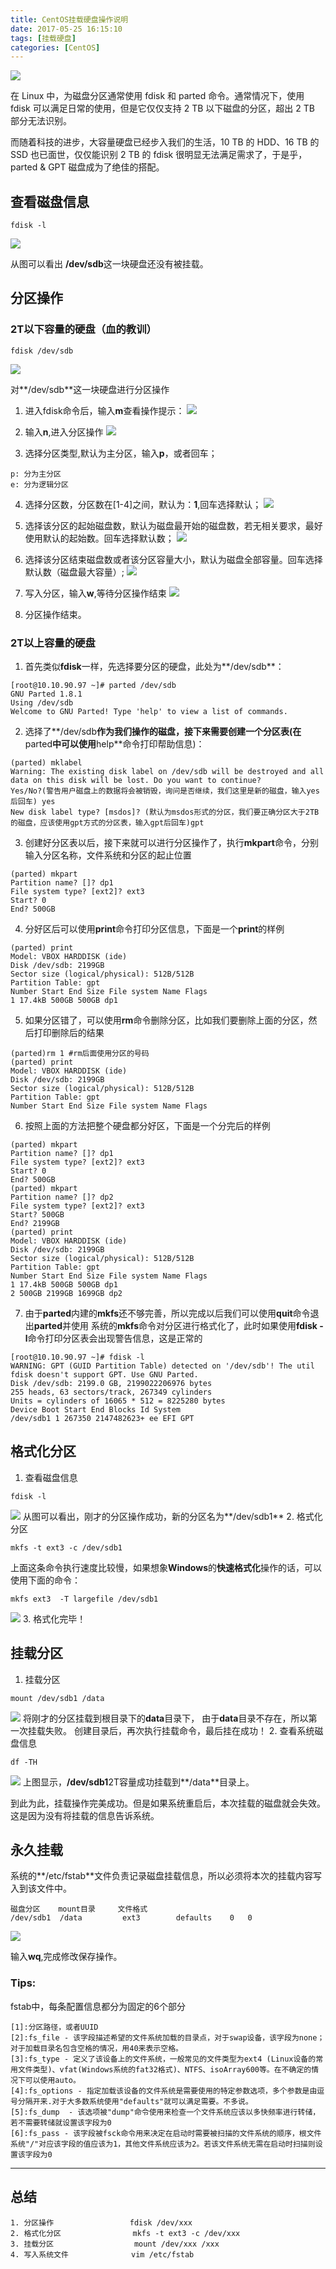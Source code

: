 ```yaml
---
title: CentOS挂载硬盘操作说明
date: 2017-05-25 16:15:10
tags: [挂载硬盘]
categories: [CentOS]
---
```

![](http://ww1.sinaimg.cn/large/91ddf859gy1ffxpsafg20j20sg0jqgmg.jpg)

在 Linux 中，为磁盘分区通常使用 fdisk 和 parted 命令。通常情况下，使用 fdisk 可以满足日常的使用，但是它仅仅支持 2 TB 以下磁盘的分区，超出 2 TB 部分无法识别。

而随着科技的进步，大容量硬盘已经步入我们的生活，10 TB 的 HDD、16 TB 的 SSD 也已面世，仅仅能识别 2 TB 的 fdisk 很明显无法满足需求了，于是乎，parted & GPT 磁盘成为了绝佳的搭配。
## 查看磁盘信息 
```
fdisk -l
```
![](http://ww1.sinaimg.cn/large/91ddf859gy1ffxojv7q0kj20hm0g5gm8.jpg)

从图可以看出 **/dev/sdb**这一块硬盘还没有被挂载。

## 分区操作
### 2T以下容量的硬盘（血的教训）
```
fdisk /dev/sdb
```
![](http://ww1.sinaimg.cn/large/91ddf859gy1ffxonjnh16j20eq03ndfp.jpg)

对**/dev/sdb**这一块硬盘进行分区操作

1. 进入fdisk命令后，输入**m**查看操作提示：
![](http://ww1.sinaimg.cn/large/91ddf859gy1ffxoou2af5j20b709h0su.jpg)

2. 输入**n**,进入分区操作
![](http://ww1.sinaimg.cn/large/91ddf859gy1ffxopp0oj7j20bd02i0sj.jpg)

3. 选择分区类型,默认为主分区，输入**p**，或者回车；
```    
p: 分为主分区
e: 分为逻辑分区
```
4. 选择分区数，分区数在[1-4]之间，默认为：**1**,回车选择默认；
![](http://ww1.sinaimg.cn/large/91ddf859gy1ffxotzy420j208e01amwx.jpg)

5. 选择该分区的起始磁盘数，默认为磁盘最开始的磁盘数，若无相关要求，最好使用默认的起始数。回车选择默认数；
![](http://ww1.sinaimg.cn/large/91ddf859gy1ffxoxefllkj20bg00tdfl.jpg)
6. 选择该分区结束磁盘数或者该分区容量大小，默认为磁盘全部容量。回车选择默认数（磁盘最大容量）;
![](http://ww1.sinaimg.cn/large/91ddf859gy1ffxoxjveo5j20gu0120si.jpg)
7. 写入分区，输入**w**,等待分区操作结束
![](http://ww1.sinaimg.cn/large/91ddf859gy1ffxoyqyb1pj20ad02b0sj.jpg)
8. 分区操作结束。

### 2T以上容量的硬盘
1. 首先类似**fdisk**一样，先选择要分区的硬盘，此处为**/dev/sdb**：
```
[root@10.10.90.97 ~]# parted /dev/sdb
GNU Parted 1.8.1
Using /dev/sdb
Welcome to GNU Parted! Type 'help' to view a list of commands.
```
2. 选择了**/dev/sdb**作为我们操作的磁盘，接下来需要创建一个分区表(在**parted**中可以使用**help**命令打印帮助信息)：
```
(parted) mklabel
Warning: The existing disk label on /dev/sdb will be destroyed and all data on this disk will be lost. Do you want to continue?
Yes/No?(警告用户磁盘上的数据将会被销毁，询问是否继续，我们这里是新的磁盘，输入yes后回车) yes
New disk label type? [msdos]? (默认为msdos形式的分区，我们要正确分区大于2TB的磁盘，应该使用gpt方式的分区表，输入gpt后回车)gpt
```
3. 创建好分区表以后，接下来就可以进行分区操作了，执行**mkpart**命令，分别输入分区名称，文件系统和分区的起止位置
```
(parted) mkpart
Partition name? []? dp1
File system type? [ext2]? ext3
Start? 0
End? 500GB
```
4. 分好区后可以使用**print**命令打印分区信息，下面是一个**print**的样例
```
(parted) print
Model: VBOX HARDDISK (ide)
Disk /dev/sdb: 2199GB
Sector size (logical/physical): 512B/512B
Partition Table: gpt
Number Start End Size File system Name Flags
1 17.4kB 500GB 500GB dp1
```
5. 如果分区错了，可以使用**rm**命令删除分区，比如我们要删除上面的分区，然后打印删除后的结果
```
(parted)rm 1 #rm后面使用分区的号码
(parted) print
Model: VBOX HARDDISK (ide)
Disk /dev/sdb: 2199GB
Sector size (logical/physical): 512B/512B
Partition Table: gpt
Number Start End Size File system Name Flags
```
6. 按照上面的方法把整个硬盘都分好区，下面是一个分完后的样例
```
(parted) mkpart
Partition name? []? dp1
File system type? [ext2]? ext3
Start? 0
End? 500GB
(parted) mkpart
Partition name? []? dp2
File system type? [ext2]? ext3
Start? 500GB
End? 2199GB
(parted) print
Model: VBOX HARDDISK (ide)
Disk /dev/sdb: 2199GB
Sector size (logical/physical): 512B/512B
Partition Table: gpt
Number Start End Size File system Name Flags
1 17.4kB 500GB 500GB dp1
2 500GB 2199GB 1699GB dp2
```
7. 由于**parted**内建的**mkfs**还不够完善，所以完成以后我们可以使用**quit**命令退出**parted**并使用 系统的**mkfs**命令对分区进行格式化了，此时如果使用**fdisk -l**命令打印分区表会出现警告信息，这是正常的
```
[root@10.10.90.97 ~]# fdisk -l
WARNING: GPT (GUID Partition Table) detected on '/dev/sdb'! The util fdisk doesn't support GPT. Use GNU Parted.
Disk /dev/sdb: 2199.0 GB, 2199022206976 bytes
255 heads, 63 sectors/track, 267349 cylinders
Units = cylinders of 16065 * 512 = 8225280 bytes
Device Boot Start End Blocks Id System
/dev/sdb1 1 267350 2147482623+ ee EFI GPT
```

## 格式化分区
1. 查看磁盘信息
```
fdisk -l
```
![](http://ww1.sinaimg.cn/large/91ddf859gy1ffxp0pv7wfj20fq0gp74x.jpg)
从图可以看出，刚才的分区操作成功，新的分区名为**/dev/sdb1**
2. 格式化分区
```
mkfs -t ext3 -c /dev/sdb1
```
上面这条命令执行速度比较慢，如果想象**Windows**的**快速格式化**操作的话，可以使用下面的命令：
```
mkfs ext3  -T largefile /dev/sdb1
```
![](http://ww1.sinaimg.cn/large/91ddf859gy1ffxp6kawtuj20fz0a60sz.jpg)
3. 格式化完毕！

## 挂载分区
1. 挂载分区
```
mount /dev/sdb1 /data
```
![](http://ww1.sinaimg.cn/large/91ddf859gy1ffxp8g8o3lj20ab01tmwz.jpg)
将刚才的分区挂载到根目录下的**data**目录下，
由于**data**目录不存在，所以第一次挂载失败。
创建目录后，再次执行挂载命令，最后挂在成功！
2. 查看系统磁盘信息
```
df -TH
```
![](http://ww1.sinaimg.cn/large/91ddf859gy1ffxpbab8kuj20dm04qweh.jpg)
上图显示，**/dev/sdb1**2T容量成功挂载到**/data**目录上。

到此为此，挂载操作完美成功。但是如果系统重启后，本次挂载的磁盘就会失效。这是因为没有将挂载的信息告诉系统。

## 永久挂载
系统的**/etc/fstab**文件负责记录磁盘挂载信息，所以必须将本次的挂载内容写入到该文件中。
```
磁盘分区    mount目录     文件格式
/dev/sdb1  /data         ext3        defaults    0   0 
```
![](http://ww1.sinaimg.cn/large/91ddf859gy1ffzw5fdg6yj20jq05swei.jpg)

输入**wq**,完成修改保存操作。

### Tips:
fstab中，每条配置信息都分为固定的6个部分
```
[1]:分区路径，或者UUID
[2]:fs_file - 该字段描述希望的文件系统加载的目录点，对于swap设备，该字段为none；对于加载目录名包含空格的情况，用40来表示空格。
[3]:fs_type - 定义了该设备上的文件系统，一般常见的文件类型为ext4 (Linux设备的常用文件类型)、vfat(Windows系统的fat32格式)、NTFS、isoArray600等。在不确定的情况下可以使用auto。
[4]:fs_options - 指定加载该设备的文件系统是需要使用的特定参数选项，多个参数是由逗号分隔开来.对于大多数系统使用"defaults"就可以满足需要。不多说。
[5]:fs_dump  - 该选项被"dump"命令使用来检查一个文件系统应该以多快频率进行转储，若不需要转储就设置该字段为0
[6]:fs_pass - 该字段被fsck命令用来决定在启动时需要被扫描的文件系统的顺序，根文件系统"/"对应该字段的值应该为1，其他文件系统应该为2。若该文件系统无需在启动时扫描则设置该字段为0
```

----------

## 总结
```
1. 分区操作                 fdisk /dev/xxx
2. 格式化分区                mkfs -t ext3 -c /dev/xxx
3. 挂载分区                  mount /dev/xxx /xxx
4. 写入系统文件              vim /etc/fstab
```

